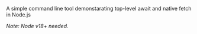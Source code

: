 A simple command line tool demonstarating top-level await and native fetch in Node.js

*Note: Node v18+ needed.* 